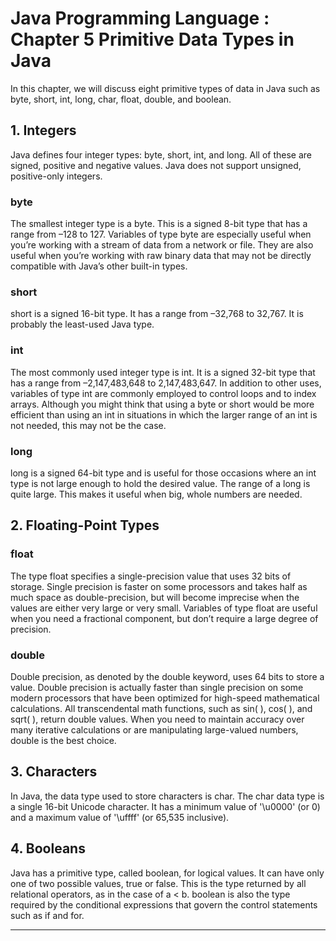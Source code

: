 # Java Programming Language : Chapter 5 Primitive Data Types in Java

In this chapter, we will discuss eight primitive types of data in Java such as byte, short, int, long, char, float, double, and boolean.

## 1. Integers

Java defines four integer types: byte, short, int, and long. All of these are signed, positive and negative values. Java does not support unsigned, positive-only integers.

### byte
The smallest integer type is a byte. This is a signed 8-bit type that has a range from –128 to 127. Variables of type byte are especially useful when you’re working with a stream of data from a network or file. They are also useful when you’re working with raw binary data that may not be directly compatible with Java’s other built-in types.

### short
short is a signed 16-bit type. It has a range from –32,768 to 32,767. It is probably the least-used Java type.

### int
The most commonly used integer type is int. It is a signed 32-bit type that has a range from –2,147,483,648 to 2,147,483,647. In addition to other uses, variables of type int are commonly employed to control loops and to index arrays. Although you might think that using a byte or short would be more efficient than using an int in situations in which the larger range of an int is not needed, this may not be the case.

### long
long is a signed 64-bit type and is useful for those occasions where an int type is not large enough to hold the desired value. The range of a long is quite large. This makes it useful when big, whole numbers are needed. 

## 2. Floating-Point Types

### float
The type float specifies a single-precision value that uses 32 bits of storage. Single precision is faster on some processors and takes half as much space as double-precision, but will become imprecise when the values are either very large or very small. Variables of type float are useful when you need a fractional component, but don’t require a large degree of precision.

### double
Double precision, as denoted by the double keyword, uses 64 bits to store a value. Double precision is actually faster than single precision on some modern processors that have been optimized for high-speed mathematical calculations. 
All transcendental math functions, such as sin( ), cos( ), and sqrt( ), return double values. When you need to maintain accuracy over many iterative calculations or are manipulating large-valued numbers, double is the best choice.

## 3. Characters
In Java, the data type used to store characters is char. The char data type is a single 16-bit Unicode character. It has a minimum value of '\u0000' (or 0) and a maximum value of '\uffff' (or 65,535 inclusive).

## 4. Booleans
Java has a primitive type, called boolean, for logical values. It can have only one of two possible values, true or false. This is the type returned by all relational operators, as in the case of a < b. 
boolean is also the type required by the conditional expressions that govern the control statements such as if and for.

---